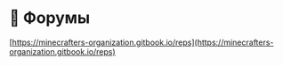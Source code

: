 # 📰 Форумы&#x20;

[https://minecrafters-organization.gitbook.io/reps](https://minecrafters-organization.gitbook.io/reps)
